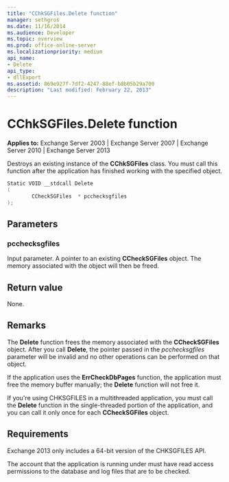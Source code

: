 ```yaml
---
title: "CChkSGFiles.Delete function"
manager: sethgros
ms.date: 11/16/2014
ms.audience: Developer
ms.topic: overview
ms.prod: office-online-server
ms.localizationpriority: medium
api_name:
- Delete
api_type:
- dllExport
ms.assetid: 869e927f-7df2-4247-88ef-b8b05b29a700
description: "Last modified: February 22, 2013"
---
```


# CChkSGFiles.Delete function

**Applies to:** Exchange Server 2003 | Exchange Server 2007 | Exchange Server 2010 | Exchange Server 2013
  
Destroys an existing instance of the **CChkSGFiles** class. You must call this function after the application has finished working with the specified object. 
  
```cs
Static VOID __stdcall Delete 
(
        CCheckSGFiles  * pcchecksgfiles
);

```

## Parameters

### pcchecksgfiles 
  
Input parameter. A pointer to an existing **CCheckSGFiles** object. The memory associated with the object will then be freed. 
    
## Return value

None.
  
## Remarks

The **Delete** function frees the memory associated with the **CCheckSGFiles** object. After you call **Delete**, the pointer passed in the  *pcchecksgfiles*  parameter will be invalid and no other operations can be performed on that object. 
  
If the application uses the **ErrCheckDbPages** function, the application must free the memory buffer manually; the **Delete** function will not free it. 
  
If you're using CHKSGFILES in a multithreaded application, you must call the **Delete** function in the single-threaded portion of the application, and you can call it only once for each **CCheckSGFiles** object. 
  
## Requirements

Exchange 2013 only includes a 64-bit version of the CHKSGFILES API.
  
The account that the application is running under must have read access permissions to the database and log files that are to be checked.
  


